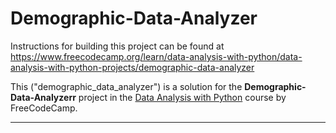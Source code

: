 # Demographic-Data-Analyzer
Instructions for building this project can be found at https://www.freecodecamp.org/learn/data-analysis-with-python/data-analysis-with-python-projects/demographic-data-analyzer

This ("demographic_data_analyzer") is a solution for the **Demographic-Data-Analyzerr** project in the [Data Analysis with Python](https://www.freecodecamp.org/learn/data-analysis-with-python/) course by FreeCodeCamp.

---


